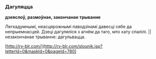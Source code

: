 ### Дагуляцца
**дзеяслоў, размоўнае, закончанае трыванне**

Легкадумнымі, неасцярожнымі паводзінамі давесці сябе да непрыемнасцей. Дзеці дагуляліся з агнём да таго, мто хату спалілі. || незакончанае трыванне: дагульвацца.

<a rel="author">[http://rv-blr.com/](http://rv-blr.com/slounik.jsp?letterId=0&maskId=0&pageId=780)</a>
